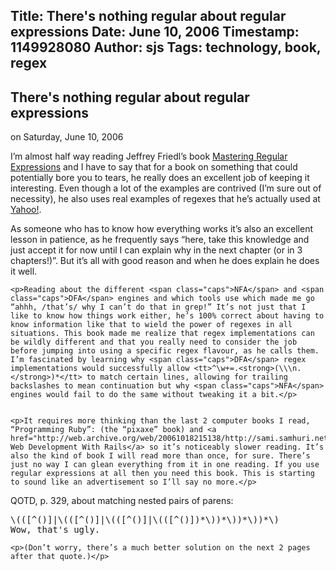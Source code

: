 Title: There's nothing regular about regular expressions
Date: June 10, 2006
Timestamp: 1149928080
Author: sjs
Tags: technology, book, regex
----


  <a href="http://web.archive.org/web/20061018215138/http://sami.samhuri.net/admin/content/edit/425" class="admintools" id="admin_article" style="display: none;">edit</a>
  <h2>There's nothing regular about regular expressions</h2>
  <p class="auth"><!-- Posted by <a href="mailto:sjs@uvic.ca">Sami Jensen Samhuri</a> -->
  <span class="typo_date" title="Sat, 10 Jun 2006 08:28:00 GMT">on Saturday, June 10, 2006</span></p>
  <p>I’m almost half way reading Jeffrey Friedl’s book <a href="http://web.archive.org/web/20061018215138/http://www.oreilly.com/catalog/regex2/">Mastering Regular Expressions</a> and I have to say that for a book on something that could potentially bore you to tears, he really does an excellent job of keeping it interesting. Even though a lot of the examples are contrived (I’m sure out of necessity), he also uses real examples of regexes that he’s actually used at <a href="http://web.archive.org/web/20061018215138/http://www.yahoo.com/">Yahoo!</a>.</p><p>As someone who has to know how everything works it’s also an excellent lesson in patience, as he frequently says “here, take this knowledge and just accept it for now until I can explain why in the next chapter (or in 3 chapters!)”. But it’s all with good reason and when he does explain he does it well.</p>


	<p>Reading about the different <span class="caps">NFA</span> and <span class="caps">DFA</span> engines and which tools use which made me go “ahhh, /that’s/ why I can’t do that in grep!” It’s not just that I like to know how things work either, he’s 100% correct about having to know information like that to wield the power of regexes in all situations. This book made me realize that regex implementations can be wildly different and that you really need to consider the job before jumping into using a specific regex flavour, as he calls them. I’m fascinated by learning why <span class="caps">DFA</span> regex implementations would successfully allow <tt>^\w+=.<strong>(\\\n.</strong>)*</tt> to match certain lines, allowing for trailing backslashes to mean continuation but why <span class="caps">NFA</span> engines would fail to do the same without tweaking it a bit.</p>


	<p>It requires more thinking than the last 2 computer books I read, “Programming Ruby”: (the “pixaxe” book) and <a href="http://web.archive.org/web/20061018215138/http://sami.samhuri.net/articles/2006/06/10/,">Agile Web Development With Rails</a> so it’s noticeably slower reading. It’s also the kind of book I will read more than once, for sure. There’s just no way I can glean everything from it in one reading. If you use regular expressions at all then you need this book. This is starting to sound like an advertisement so I’ll say no more.</p>


<span class="caps">QOTD</span>, p. 329, about matching nested pairs of parens:
<pre>\(([^()]|\(([^()]|\(([^()]|\(([^()])*\))*\))*\))*\)
Wow, that's ugly.
</pre>

	<p>(Don’t worry, there’s a much better solution on the next 2 pages after that quote.)</p>

